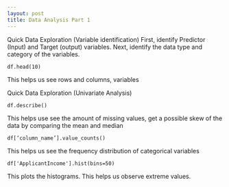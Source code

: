 ```yaml
---
layout: post
title: Data Analysis Part 1
---
```





Quick Data Exploration (Variable identification)
First, identify Predictor (Input) and Target (output) variables. Next, identify the data type and category of the variables.

	df.head(10)
This helps us see rows and columns, variables


Quick Data Exploration (Univariate Analysis)

	df.describe()

This helps use see the amount of missing values, get a possible skew of the data by comparing the mean and median
	
	df[‘column_name’].value_counts() 

This helps us see the frequency distribution of categorical variables

	df['ApplicantIncome'].hist(bins=50)

This plots the histograms. This helps us observe extreme values.

